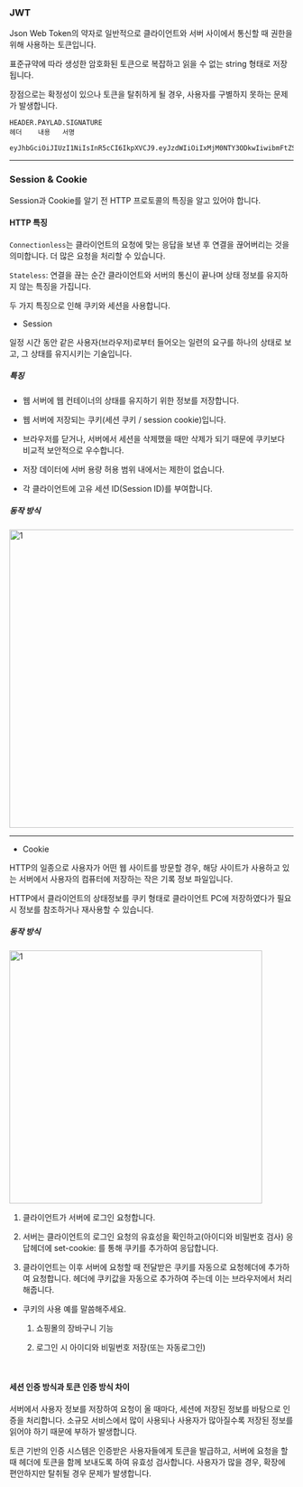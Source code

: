 
### JWT

Json Web Token의 약자로 일반적으로 클라이언트와 서버 사이에서 통신할 때 권한을 위해 사용하는 토큰입니다.

표준규약에 따라 생성한 암호화된 토큰으로 복잡하고 읽을 수 없는 string 형태로 저장됩니다. 

장점으로는 확정성이 있으나 토큰을 탈취하게 될 경우, 사용자를 구별하지 못하는 문제가 발생합니다. 


```
HEADER.PAYLAD.SIGNATURE
헤더    내용   서명

eyJhbGciOiJIUzI1NiIsInR5cCI6IkpXVCJ9.eyJzdWIiOiIxMjM0NTY3ODkwIiwibmFtZSI6IkpvaG4gRG9lIiwiaWF0IjoxNTE2MjM5MDIyfQ.SflKxwRJSMeKKF2QT4fwpMeJf36POk6yJV_adQssw5c
```

----

### Session & Cookie

Session과 Cookie를 알기 전 HTTP 프로토콜의 특징을 알고 있어야 합니다. 

#### HTTP 특징

`Connectionless`는 클라이언트의 요청에 맞는 응답을 보낸 후 연결을 끊어버리는 것을 의미합니다. 더 많은 요청을 처리할 수 있습니다. 

`Stateless`: 연결을 끊는 순간 클라이언트와 서버의 통신이 끝나며 상태 정보를 유지하지 않는 특징을 가집니다. 

두 가지 특징으로 인해 쿠키와 세션을 사용합니다.

+ Session

일정 시간 동안 같은 사용자(브라우저)로부터 들어오는 일련의 요구를 하나의 상태로 보고, 그 상태를 유지시키는 기술입니다.

##### 특징

+ 웹 서버에 웹 컨테이너의 상태를 유지하기 위한 정보를 저장합니다.

+ 웹 서버에 저장되는 쿠키(세션 쿠키 / session cookie)입니다.

+ 브라우저를 닫거나, 서버에서 세션을 삭제했을 때만 삭제가 되기 때문에 쿠키보다 비교적 보안적으로 우수합니다.

+ 저장 데이터에 서버 용량 허용 범위 내에서는 제한이 없습니다.

+ 각 클라이언트에 고유 세션 ID(Session ID)를 부여합니다.

##### 동작 방식

<img width="528" alt="1" src="https://github.com/greeneryjin/Engineering-Blog/assets/87289562/a2b3da01-3796-4cc1-8a5c-1028c3cf2ad4">

<br>

----

+ Cookie

HTTP의 일종으로 사용자가 어떤 웹 사이트를 방문할 경우, 해당 사이트가 사용하고 있는 서버에서 사용자의 컴퓨터에 저장하는 작은 기록 정보 파일입니다. 

HTTP에서 클라이언트의 상태정보를 쿠키 형태로 클라이언트 PC에 저장하였다가 필요 시 정보를 참조하거나 재사용할 수 있습니다.

##### 동작 방식

<img width="448" alt="1" src="https://github.com/greeneryjin/Engineering-Blog/assets/87289562/ba525e5c-c768-4c23-bd26-3f797d69fefb">

1. 클라이언트가 서버에 로그인 요청합니다.

2. 서버는 클라이언트의 로그인 요청의 유효성을 확인하고(아이디와 비밀번호 검사) 응답헤더에 set-cookie: 를 통해 쿠키를 추가하여 응답합니다.

3. 클라이언트는 이후 서버에 요청할 때 전달받은 쿠키를 자동으로 요청헤더에 추가하여 요청합니다. 헤더에 쿠키값을 자동으로 추가하여 주는데 이는 브라우저에서 처리해줍니다.

- 쿠키의 사용 예를 말씀해주세요.

    1. 쇼핑몰의 장바구니 기능

    2. 로그인 시 아이디와 비밀번호 저장(또는 자동로그인)

<br>

#### 세션 인증 방식과 토큰 인증 방식 차이

서버에서 사용자 정보를 저장하여 요청이 올 때마다, 세션에 저장된 정보를 바탕으로 인증을 처리합니다. 소규모 서비스에서 많이 사용되나 사용자가 많아질수록 저장된 정보를 읽어야 하기 때문에 부하가 발생합니다. 



토큰 기반의 인증 시스템은 인증받은 사용자들에게 토큰을 발급하고, 서버에 요청을 할 때 헤더에 토큰을 함께 보내도록 하여 유효성 검사합니다. 사용자가 많을 경우, 확장에 편안하지만 탈취될 경우 문제가 발생합니다.


